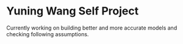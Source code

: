 # Yuning Wang Self Project
Currently working on building better and more accurate models and checking following assumptions.
